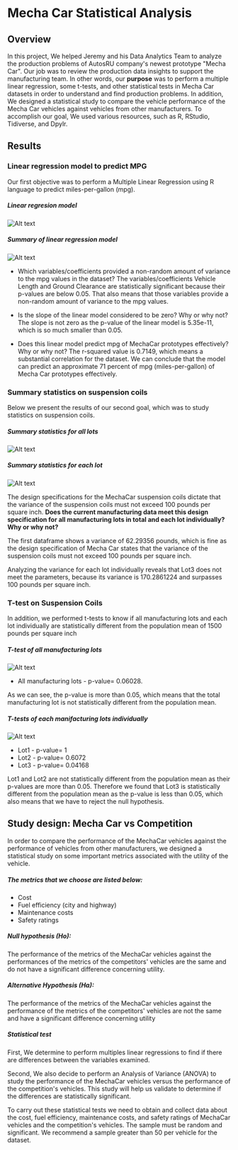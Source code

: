 # Mecha Car Statistical Analysis

## Overview
In this project, We helped Jeremy and his Data Analytics Team to analyze the production problems of AutosRU company's newest prototype "Mecha Car". Our job was to review the production data insights to support the manufacturing team.
In other words, our **purpose** was to perform a multiple linear regression, some t-tests, and other statistical tests in Mecha Car datasets in order to understand and find production problems. 
In addition, We designed a statistical study to compare the vehicle performance of the Mecha Car vehicles against vehicles from other manufacturers.
To accomplish our goal, We used various resources, such as R, RStudio, Tidiverse, and Dpylr.

## Results

### Linear regression model to predict MPG
Our first objective was to perform a Multiple Linear Regression using R language to predict miles-per-gallon (mpg). 

##### Linear regresion model
![Alt text](/Resources/uno.png "imagen1")

##### Summary of linear regression model
![Alt text](/Resources/uno.png "imagen2")

- Which variables/coefficients provided a non-random amount of variance to the mpg values in the dataset?
The variables/coefficients Vehicle Length and Ground Clearance are statistically significant because their p-values are below 0.05. That also means that those variables provide a non-random amount of variance to the mpg values. 

- Is the slope of the linear model considered to be zero? Why or why not?
The slope is not zero as the p-value of the linear model is 5.35e-11, which is so much smaller than 0.05. 

- Does this linear model predict mpg of MechaCar prototypes effectively? Why or why not?
The r-squared value is 0.7149, which means a substantial correlation for the dataset. We can conclude that the model can predict an approximate 71 percent of mpg (miles-per-gallon) of Mecha Car prototypes effectively.

### Summary statistics on suspension coils
Below we present the results of our second goal, which was to study statistics on suspension coils.

##### Summary statistics for all lots
![Alt text](/Resources/uno.png "imagen3")

##### Summary statistics for each lot
![Alt text](/Resources/uno.png "imagen1")

The design specifications for the MechaCar suspension coils dictate that the variance of the suspension coils must not exceed 100 pounds per square inch. **Does the current manufacturing data meet this design specification for all manufacturing lots in total and each lot individually? Why or why not?**

The first dataframe shows a variance of 62.29356 pounds, which is fine as the design specification of Mecha Car states that the variance of the suspension coils must not exceed 100 pounds per square inch.

Analyzing the variance for each lot individually reveals that Lot3 does not meet the parameters, because its variance is 170.2861224 and surpasses 100 pounds per square inch.

### T-test on Suspension Coils
In addition, we performed t-tests to know if all manufacturing lots and each lot individually are statistically different from the population mean of 1500 pounds per square inch

##### T-test of all manufacturing lots
![Alt text](/Resources/uno.png "imagen1")
- All manufacturing lots - p-value= 0.06028.

As we can see, the p-value is more than 0.05, which means that the total manufacturing lot is not statistically different from the population mean.

##### T-tests of each manifacturing lots individually 
![Alt text](/Resources/uno.png "imagen1")

- Lot1 - p-value= 1
- Lot2 - p-value= 0.6072
- Lot3 - p-value= 0.04168

Lot1 and Lot2 are not statistically different from the population mean as their p-values are more than 0.05. Therefore we found that Lot3 is statistically different from the population mean as the p-value is less than 0.05, which also means that we have to reject the null hypothesis.

## Study design: Mecha Car vs Competition
In order to compare the performance of the MechaCar vehicles against the performance of vehicles from other manufacturers, we designed a statistical study on some important metrics associated with the utility of the vehicle.

##### The metrics that we choose are listed below:
- Cost
- Fuel efficiency (city and highway)
- Maintenance costs
- Safety ratings 

##### Null hypothesis (Ho): 
The performance of the metrics of the MechaCar vehicles against the performances of the metrics of the competitors' vehicles are the same and do not have a significant difference concerning utility.

##### Alternative Hypothesis (Ha): 
The performance of the metrics of the MechaCar vehicles  against the performance of the metrics of the competitors' vehicles are not the same and have a significant difference concerning utility

##### Statistical test
First, We determine to perform multiples linear regressions to find if there are differences between the variables examined.

Second, We also decide to perform an Analysis of Variance (ANOVA) to study the performance of the MechaCar vehicles versus the performance of the competition's vehicles. This study will help us validate to determine if the differences are statistically significant.

To carry out these statistical tests we need to obtain and collect data about the cost, fuel efficiency, maintenance costs, and safety ratings of MechaCar vehicles and the competition's vehicles. The sample must be random and significant. We recommend a sample greater than 50 per vehicle for the dataset.  
